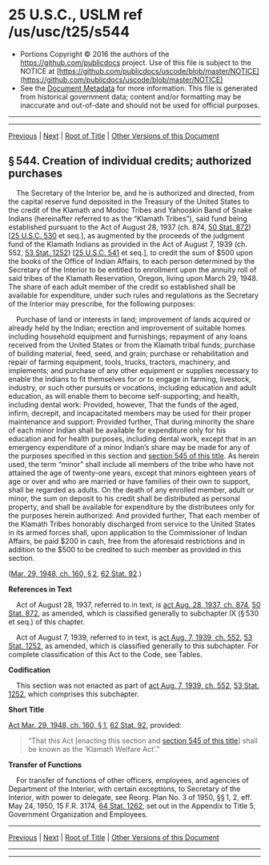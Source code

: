 ---
---

# 25 U.S.C., USLM ref /us/usc/t25/s544

* Portions Copyright © 2016 the authors of the https://github.com/publicdocs project.
  Use of this file is subject to the NOTICE at [https://github.com/publicdocs/uscode/blob/master/NOTICE](https://github.com/publicdocs/uscode/blob/master/NOTICE)
* See the [Document Metadata](././../../../../..//README.md) for more information.
  This file is generated from historical government data; content and/or formatting may be inaccurate and out-of-date and should not be used for official purposes.

----------
----------

[Previous](./../../../../..//us/usc/t25/ch14/schX/m__us_usc_t25_s543.md) | [Next](./../../../../..//us/usc/t25/ch14/schX/m__us_usc_t25_s545.md) | [Root of Title](./../../../../../) | [Other Versions of this Document](https://publicdocs.github.io/go/links?ns=uslm&ref=%2Fus%2Fusc%2Ft25%2Fs544)

## § 544. Creation of individual credits; authorized purchases

    The Secretary of the Interior be, and he is authorized and directed, from the capital reserve fund deposited in the Treasury of the United States to the credit of the Klamath and Modoc Tribes and Yahooskin Band of Snake Indians (hereinafter referred to as the “Klamath Tribes”), said fund being established pursuant to the Act of August 28, 1937 (ch. 874, [50 Stat. 872][/us/stat/50/872]) \[[25 U.S.C. 530][/us/usc/t25/s530] et seq.\], as augmented by the proceeds of the judgment fund of the Klamath Indians as provided in the Act of August 7, 1939 (ch. 552, [53 Stat. 1252][/us/stat/53/1252]) \[[25 U.S.C. 541][/us/usc/t25/s541] et seq.\], to credit the sum of $500 upon the books of the Office of Indian Affairs, to each person determined by the Secretary of the Interior to be entitled to enrollment upon the annuity roll of said tribes of the Klamath Reservation, Oregon, living upon March 29, 1948. The share of each adult member of the credit so established shall be available for expenditure, under such rules and regulations as the Secretary of the Interior may prescribe, for the following purposes:

    Purchase of land or interests in land; improvement of lands acquired or already held by the Indian; erection and improvement of suitable homes including household equipment and furnishings; repayment of any loans received from the United States or from the Klamath tribal funds; purchase of building material, feed, seed, and grain; purchase or rehabilitation and repair of farming equipment, tools, trucks, tractors, machinery, and implements; and purchase of any other equipment or supplies necessary to enable the Indians to fit themselves for or to engage in farming, livestock, industry, or such other pursuits or vocations, including education and adult education, as will enable them to become self-supporting; and health, including dental work: Provided, however, That the funds of the aged, infirm, decrepit, and incapacitated members may be used for their proper maintenance and support: Provided further, That during minority the share of each minor Indian shall be available for expenditure only for his education and for health purposes, including dental work, except that in an emergency expenditure of a minor Indian’s share may be made for any of the purposes specified in this section and [section 545 of this title][/us/usc/t25/s545]. As herein used, the term “minor” shall include all members of the tribe who have not attained the age of twenty-one years, except that minors eighteen years of age or over and who are married or have families of their own to support, shall be regarded as adults. On the death of any enrolled member, adult or minor, the sum on deposit to his credit shall be distributed as personal property, and shall be available for expenditure by the distributees only for the purposes herein authorized: And provided further, That each member of the Klamath Tribes honorably discharged from service to the United States in its armed forces shall, upon application to the Commissioner of Indian Affairs, be paid $200 in cash, free from the aforesaid restrictions and in addition to the $500 to be credited to such member as provided in this section.

([Mar. 29, 1948, ch. 160, § 2][/us/act/1948-03-29/ch160/s2], [62 Stat. 92][/us/stat/62/92].)

 __References in Text__ 

    Act of August 28, 1937, referred to in text, is [act Aug. 28, 1937, ch. 874][/us/act/1937-08-28/ch874], [50 Stat. 872][/us/stat/50/872], as amended, which is classified generally to subchapter IX (§ 530 et seq.) of this chapter.

    Act of August 7, 1939, referred to in text, is [act Aug. 7, 1939, ch. 552][/us/act/1939-08-07/ch552], [53 Stat. 1252][/us/stat/53/1252], as amended, which is classified generally to this subchapter. For complete classification of this Act to the Code, see Tables.

 __Codification__ 

    This section was not enacted as part of [act Aug. 7, 1939, ch. 552][/us/act/1939-08-07/ch552], [53 Stat. 1252][/us/stat/53/1252], which comprises this subchapter.

 __Short Title__ 

[Act Mar. 29, 1948, ch. 160, § 1][/us/act/1948-03-29/ch160/s1], [62 Stat. 92][/us/stat/62/92], provided: 

> “That this Act \[enacting this section and [section 545 of this title][/us/usc/t25/s545]\] shall be known as the ‘Klamath Welfare Act’.”

 __Transfer of Functions__ 

    For transfer of functions of other officers, employees, and agencies of Department of the Interior, with certain exceptions, to Secretary of the Interior, with power to delegate, see Reorg. Plan No. 3 of 1950, §§ 1, 2, eff. May 24, 1950, 15 F.R. 3174, [64 Stat. 1262][/us/stat/64/1262], set out in the Appendix to Title 5, Government Organization and Employees.

----------

[Previous](./../../../../..//us/usc/t25/ch14/schX/m__us_usc_t25_s543.md) | [Next](./../../../../..//us/usc/t25/ch14/schX/m__us_usc_t25_s545.md) | [Root of Title](./../../../../../) | [Other Versions of this Document](https://publicdocs.github.io/go/links?ns=uslm&ref=%2Fus%2Fusc%2Ft25%2Fs544)

----------
----------

[/us/stat/50/872]: https://publicdocs.github.io/go/links?ns=uslm&ref=%2Fus%2Fstat%2F50%2F872
[/us/usc/t25/s530]: https://publicdocs.github.io/go/links?ns=uslm&ref=%2Fus%2Fusc%2Ft25%2Fs530
[/us/stat/53/1252]: https://publicdocs.github.io/go/links?ns=uslm&ref=%2Fus%2Fstat%2F53%2F1252
[/us/usc/t25/s541]: https://publicdocs.github.io/go/links?ns=uslm&ref=%2Fus%2Fusc%2Ft25%2Fs541
[/us/usc/t25/s545]: https://publicdocs.github.io/go/links?ns=uslm&ref=%2Fus%2Fusc%2Ft25%2Fs545
[/us/act/1948-03-29/ch160/s2]: https://publicdocs.github.io/go/links?ns=uslm&ref=%2Fus%2Fact%2F1948-03-29%2Fch160%2Fs2
[/us/stat/62/92]: https://publicdocs.github.io/go/links?ns=uslm&ref=%2Fus%2Fstat%2F62%2F92
[/us/act/1937-08-28/ch874]: https://publicdocs.github.io/go/links?ns=uslm&ref=%2Fus%2Fact%2F1937-08-28%2Fch874
[/us/stat/50/872]: https://publicdocs.github.io/go/links?ns=uslm&ref=%2Fus%2Fstat%2F50%2F872
[/us/act/1939-08-07/ch552]: https://publicdocs.github.io/go/links?ns=uslm&ref=%2Fus%2Fact%2F1939-08-07%2Fch552
[/us/stat/53/1252]: https://publicdocs.github.io/go/links?ns=uslm&ref=%2Fus%2Fstat%2F53%2F1252
[/us/act/1939-08-07/ch552]: https://publicdocs.github.io/go/links?ns=uslm&ref=%2Fus%2Fact%2F1939-08-07%2Fch552
[/us/stat/53/1252]: https://publicdocs.github.io/go/links?ns=uslm&ref=%2Fus%2Fstat%2F53%2F1252
[/us/act/1948-03-29/ch160/s1]: https://publicdocs.github.io/go/links?ns=uslm&ref=%2Fus%2Fact%2F1948-03-29%2Fch160%2Fs1
[/us/stat/62/92]: https://publicdocs.github.io/go/links?ns=uslm&ref=%2Fus%2Fstat%2F62%2F92
[/us/usc/t25/s545]: https://publicdocs.github.io/go/links?ns=uslm&ref=%2Fus%2Fusc%2Ft25%2Fs545
[/us/stat/64/1262]: https://publicdocs.github.io/go/links?ns=uslm&ref=%2Fus%2Fstat%2F64%2F1262


